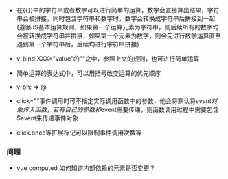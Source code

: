 - 在{{}}中的字符串或者数字可以进行简单的运算，数字会直接算出结果，字符串会被拼接，同时包含字符串和数字时，数字会转换成字符串后拼接到一起(遵循JS基本运算规则，如果第一个运算元素为字符串，则后续所有的数字均会被转换成字符串并拼接，如果第一个元素为数字，则会先进行数学运算直至遇到第一个字符串后，后续均进行字符串拼接)
- v-bind:XXX="value"的""之中，参照上文的规则，也可进行简单运算
- 简单运算的表达式中，可以用括号改变运算的优先顺序

- v-on: => @
- click=""事件调用时可不指定实际调用函数中的参数，他会将默认将$event对象传入函数，若有自己的参数和$event需要传递，则函数调用过程中需要包含$event来传递事件对象
- click.once等扩展标记可以限制事件调用次数等

### 问题
- vue computed 如何知道内部依赖的元素是否变更？